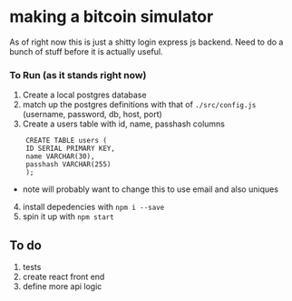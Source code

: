 # making a bitcoin simulator

As of right now this is just a shitty login express js backend.  Need to do a bunch of stuff before it is actually useful.

### To Run (as it stands right now)

1. Create a local postgres database
2. match up the postgres definitions with that of `./src/config.js` (username, password, db, host, port)
3. Create a users table with id, name, passhash columns
```
    CREATE TABLE users (
    ID SERIAL PRIMARY KEY,
    name VARCHAR(30),
    passhash VARCHAR(255) 
    );
```
- note will probably want to change this to use email and also uniques
4. install depedencies with `npm i --save`
5. spin it up with `npm start`

## To do

1. tests
2. create react front end
3. define more api logic